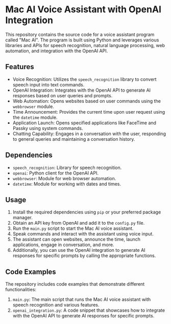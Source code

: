 # Mac AI Voice Assistant with OpenAI Integration

This repository contains the source code for a voice assistant program called "Mac AI". The program is built using Python and leverages various libraries and APIs for speech recognition, natural language processing, web automation, and integration with the OpenAI API.

## Features

- Voice Recognition: Utilizes the `speech_recognition` library to convert speech input into text commands.
- OpenAI Integration: Integrates with the OpenAI API to generate AI responses based on user queries and prompts.
- Web Automation: Opens websites based on user commands using the `webbrowser` module.
- Time Announcement: Provides the current time upon user request using the `datetime` module.
- Application Launch: Opens specified applications like FaceTime and Passky using system commands.
- Chatting Capability: Engages in a conversation with the user, responding to general queries and maintaining a conversation history.

## Dependencies

- `speech_recognition`: Library for speech recognition.
- `openai`: Python client for the OpenAI API.
- `webbrowser`: Module for web browser automation.
- `datetime`: Module for working with dates and times.

## Usage

1. Install the required dependencies using `pip` or your preferred package manager.
2. Obtain an API key from OpenAI and add it to the `config.py` file.
3. Run the `main.py` script to start the Mac AI voice assistant.
4. Speak commands and interact with the assistant using voice input.
5. The assistant can open websites, announce the time, launch applications, engage in conversation, and more.
6. Additionally, you can use the OpenAI integration to generate AI responses for specific prompts by calling the appropriate functions.

## Code Examples

The repository includes code examples that demonstrate different functionalities:

1. `main.py`: The main script that runs the Mac AI voice assistant with speech recognition and various features.
2. `openai_integration.py`: A code snippet that showcases how to integrate with the OpenAI API to generate AI responses for specific prompts.

